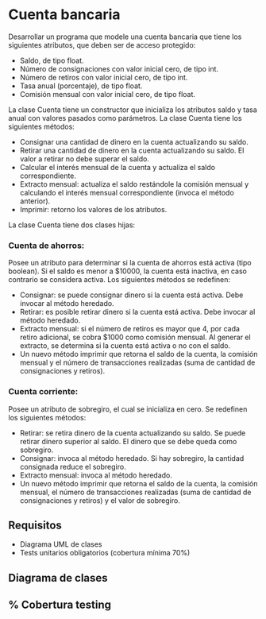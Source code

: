 # Cuenta bancaria

Desarrollar un programa que modele una cuenta bancaria que tiene los siguientes atributos, que deben ser de acceso protegido:

- Saldo, de tipo float.
- Número de consignaciones con valor inicial cero, de tipo int.
- Número de retiros con valor inicial cero, de tipo int.
- Tasa anual (porcentaje), de tipo float.
- Comisión mensual con valor inicial cero, de tipo float.

La clase Cuenta tiene un constructor que inicializa los atributos saldo y tasa anual con valores pasados como parámetros. La clase Cuenta tiene los siguientes métodos:

- Consignar una cantidad de dinero en la cuenta actualizando su saldo.
- Retirar una cantidad de dinero en la cuenta actualizando su saldo. El valor a retirar no debe superar el saldo.
- Calcular el interés mensual de la cuenta y actualiza el saldo correspondiente.
- Extracto mensual: actualiza el saldo restándole la comisión mensual y calculando el interés mensual correspondiente (invoca el método anterior).
- Imprimir: retorno los valores de los atributos.

La clase Cuenta tiene dos clases hijas:

  ### Cuenta de ahorros:
   Posee un atributo para determinar si la cuenta de ahorros está activa (tipo boolean). Si el saldo es menor a $10000, la cuenta está inactiva, en caso contrario se considera activa. Los siguientes métodos se redefinen:

 - Consignar: se puede consignar dinero si la cuenta está activa. Debe invocar al método heredado.
 - Retirar: es posible retirar dinero si la cuenta está activa. Debe invocar al método heredado.
 - Extracto mensual: si el número de retiros es mayor que 4, por cada retiro adicional, se cobra $1000 como comisión mensual. Al generar el extracto, se determina si la cuenta está activa o no con el saldo.
 - Un nuevo método imprimir que retorna el saldo de la cuenta, la comisión mensual y el número de transacciones realizadas (suma de cantidad de consignaciones y retiros).

  ### Cuenta corriente: 
  Posee un atributo de sobregiro, el cual se inicializa en cero. Se redefinen los siguientes métodos:

 - Retirar: se retira dinero de la cuenta actualizando su saldo. Se puede retirar dinero superior al saldo. El dinero que se debe queda como sobregiro.
 - Consignar: invoca al método heredado. Si hay sobregiro, la cantidad consignada reduce el sobregiro.
 - Extracto mensual: invoca al método heredado.
 - Un nuevo método imprimir que retorna el saldo de la cuenta, la comisión mensual, el número de transacciones realizadas (suma de cantidad de consignaciones y retiros) y el valor de sobregiro.


 ## Requisitos

- Diagrama UML de clases
- Tests unitarios obligatorios (cobertura mínima 70%)


## Diagrama de clases


## % Cobertura testing